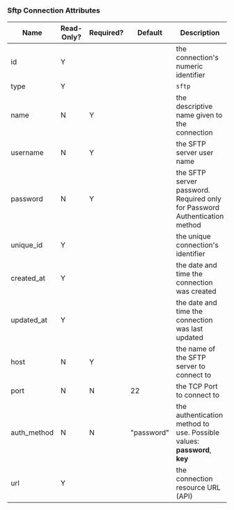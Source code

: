 ### Sftp Connection Attributes

|Name|Read-Only?|Required?|Default|Description|
|----|---------|---------|-------|-----------|
|id|Y| | |the connection's numeric identifier
|type|Y| | |`sftp`
|name|N|Y| |the descriptive name given to the connection
|username|N|Y| |the SFTP server user name
|password|N|Y| |the SFTP server password. Required only for Password Authentication method
|unique_id|Y| | |the unique connection's identifier
|created_at|Y| | |the date and time the connection was created
|updated_at|Y| | |the date and time the connection was last updated
|host|N|Y| |the name of the SFTP server to connect to
|port|N|N|22|the TCP Port to connect to
|auth_method|N|N|"password"|the authentication method to use. Possible values: **password**, **key**
|url|Y| | |the connection resource URL (API)
